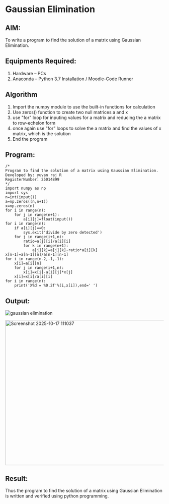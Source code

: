# Gaussian Elimination

## AIM:
To write a program to find the solution of a matrix using Gaussian Elimination.

## Equipments Required:
1. Hardware – PCs
2. Anaconda – Python 3.7 Installation / Moodle-Code Runner

## Algorithm
1. Import the numpy module to use the built-in functions for calculation
2. Use zeros() function to create two null matrices a and x
3. use "for" loop for inputing values for a matrix and reducing the a matrix to row-echelon form
4. once again use "for" loops to solve the a matrix and  find the values of x matrix, which is the solution 
5. End the program

## Program:
```
/*
Program to find the solution of a matrix using Gaussian Elimination.
Developed by: yuvan raj R
RegisterNumber: 25014899
*/
import numpy as np
import sys
n=int(input())
a=np.zeros((n,n+1))
x=np.zeros(n)
for i in range(n):
    for j in range(n+1):
        a[i][j]=float(input())
for i in range(n):
    if a[i][j]==0:
        sys.exit('divide by zero detected')
    for j in range(i+1,n):
        ratio=a[j][i]/a[i][i]
        for k in range(n+1):
            a[j][k]=a[j][k]-ratio*a[i][k]
x[n-1]=a[n-1][n]/a[n-1][n-1]
for i in range(n-2,-1,-1):
    x[i]=a[i][n]
    for j in range(i+1,n):
        x[i]=x[i]-a[i][j]*x[j]
    x[i]=x[i]/a[i][i]
for i in range(n):
    print('X%d = %0.2f'%(i,x[i]),end=' ')
```

## Output:
![gaussian elimination]()

<img width="788" height="460" alt="Screenshot 2025-10-17 111037" src="https://github.com/user-attachments/assets/70b41154-e736-49b7-9f13-b33df5b99289" />


## Result:
Thus the program to find the solution of a matrix using Gaussian Elimination is written and verified using python programming.

